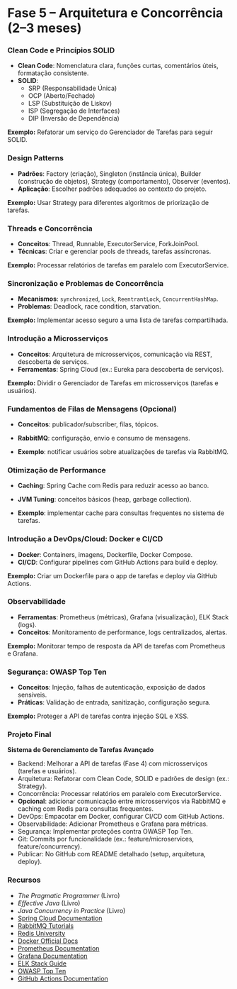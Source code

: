 # Fase 5 – Arquitetura e Concorrência (2–3 meses)

### Clean Code e Princípios SOLID
- **Clean Code**: Nomenclatura clara, funções curtas, comentários úteis, formatação consistente.  
- **SOLID**:  
  - SRP (Responsabilidade Única)  
  - OCP (Aberto/Fechado)  
  - LSP (Substituição de Liskov)  
  - ISP (Segregação de Interfaces)  
  - DIP (Inversão de Dependência)  

**Exemplo:** Refatorar um serviço do Gerenciador de Tarefas para seguir SOLID.  

### Design Patterns
- **Padrões**: Factory (criação), Singleton (instância única), Builder (construção de objetos), Strategy (comportamento), Observer (eventos).  
- **Aplicação**: Escolher padrões adequados ao contexto do projeto.  

**Exemplo:** Usar Strategy para diferentes algoritmos de priorização de tarefas.  

### Threads e Concorrência
- **Conceitos**: Thread, Runnable, ExecutorService, ForkJoinPool.  
- **Técnicas**: Criar e gerenciar pools de threads, tarefas assíncronas.  

**Exemplo:** Processar relatórios de tarefas em paralelo com ExecutorService.  

### Sincronização e Problemas de Concorrência
- **Mecanismos**: `synchronized`, `Lock`, `ReentrantLock`, `ConcurrentHashMap`.  
- **Problemas**: Deadlock, race condition, starvation.  

**Exemplo:** Implementar acesso seguro a uma lista de tarefas compartilhada.  

### Introdução a Microsserviços
- **Conceitos**: Arquitetura de microsserviços, comunicação via REST, descoberta de serviços.  
- **Ferramentas**: Spring Cloud (ex.: Eureka para descoberta de serviços).  

**Exemplo:** Dividir o Gerenciador de Tarefas em microsserviços (tarefas e usuários).  

### Fundamentos de Filas de Mensagens (Opcional)
- **Conceitos**: publicador/subscriber, filas, tópicos.
- **RabbitMQ**: configuração, envio e consumo de mensagens.

- **Exemplo**: notificar usuários sobre atualizações de tarefas via RabbitMQ.

### Otimização de Performance
- **Caching**: Spring Cache com Redis para reduzir acesso ao banco.
- **JVM Tuning**: conceitos básicos (heap, garbage collection).

- **Exemplo**: implementar cache para consultas frequentes no sistema de tarefas.

### Introdução a DevOps/Cloud: Docker e CI/CD
- **Docker**: Containers, imagens, Dockerfile, Docker Compose.  
- **CI/CD**: Configurar pipelines com GitHub Actions para build e deploy.  

**Exemplo:** Criar um Dockerfile para o app de tarefas e deploy via GitHub Actions.  

### Observabilidade
- **Ferramentas**: Prometheus (métricas), Grafana (visualização), ELK Stack (logs).  
- **Conceitos**: Monitoramento de performance, logs centralizados, alertas.  

**Exemplo:** Monitorar tempo de resposta da API de tarefas com Prometheus e Grafana.  

### Segurança: OWASP Top Ten
- **Conceitos**: Injeção, falhas de autenticação, exposição de dados sensíveis.  
- **Práticas**: Validação de entrada, sanitização, configuração segura.  

**Exemplo:** Proteger a API de tarefas contra injeção SQL e XSS.  

### Projeto Final
**Sistema de Gerenciamento de Tarefas Avançado**  
- Backend: Melhorar a API de tarefas (Fase 4) com microsserviços (tarefas e usuários).  
- Arquitetura: Refatorar com Clean Code, SOLID e padrões de design (ex.: Strategy).  
- Concorrência: Processar relatórios em paralelo com ExecutorService.  
- **Opcional**: adicionar comunicação entre microsserviços via RabbitMQ e caching com Redis para consultas frequentes.
- DevOps: Empacotar em Docker, configurar CI/CD com GitHub Actions.  
- Observabilidade: Adicionar Prometheus e Grafana para métricas.  
- Segurança: Implementar proteções contra OWASP Top Ten.  
- Git: Commits por funcionalidade (ex.: feature/microservices, feature/concurrency).  
- Publicar: No GitHub com README detalhado (setup, arquitetura, deploy).  

### Recursos
- *The Pragmatic Programmer* (Livro)
- *Effective Java* (Livro)
- *Java Concurrency in Practice* (Livro) 
- [Spring Cloud Documentation](https://spring.io/projects/spring-cloud)  
- [RabbitMQ Tutorials](https://www.rabbitmq.com/getstarted.html)
- [Redis University](https://university.redis.com/)
- [Docker Official Docs](https://docs.docker.com/)  
- [Prometheus Documentation](https://prometheus.io/docs/introduction/overview/)  
- [Grafana Documentation](https://grafana.com/docs/)  
- [ELK Stack Guide](https://www.elastic.co/what-is/elk-stack)  
- [OWASP Top Ten](https://owasp.org/www-project-top-ten/)  
- [GitHub Actions Documentation](https://docs.github.com/en/actions)  

